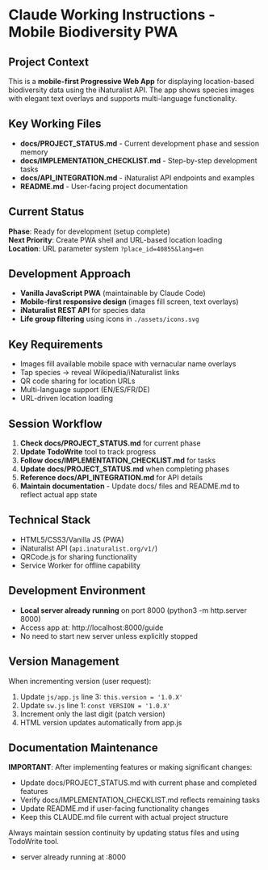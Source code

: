 # Claude Working Instructions - Mobile Biodiversity PWA

## Project Context
This is a **mobile-first Progressive Web App** for displaying location-based biodiversity data using the iNaturalist API. The app shows species images with elegant text overlays and supports multi-language functionality.

## Key Working Files  
- **docs/PROJECT_STATUS.md** - Current development phase and session memory
- **docs/IMPLEMENTATION_CHECKLIST.md** - Step-by-step development tasks  
- **docs/API_INTEGRATION.md** - iNaturalist API endpoints and examples
- **README.md** - User-facing project documentation

## Current Status
**Phase**: Ready for development (setup complete)  
**Next Priority**: Create PWA shell and URL-based location loading  
**Location**: URL parameter system `?place_id=40855&lang=en`

## Development Approach
- **Vanilla JavaScript PWA** (maintainable by Claude Code)
- **Mobile-first responsive design** (images fill screen, text overlays)
- **iNaturalist REST API** for species data
- **Life group filtering** using icons in `./assets/icons.svg`

## Key Requirements
- Images fill available mobile space with vernacular name overlays
- Tap species → reveal Wikipedia/iNaturalist links  
- QR code sharing for location URLs
- Multi-language support (EN/ES/FR/DE)
- URL-driven location loading

## Session Workflow
1. **Check docs/PROJECT_STATUS.md** for current phase
2. **Update TodoWrite** tool to track progress  
3. **Follow docs/IMPLEMENTATION_CHECKLIST.md** for tasks
4. **Update docs/PROJECT_STATUS.md** when completing phases
5. **Reference docs/API_INTEGRATION.md** for API details
6. **Maintain documentation** - Update docs/ files and README.md to reflect actual app state

## Technical Stack
- HTML5/CSS3/Vanilla JS (PWA)
- iNaturalist API (`api.inaturalist.org/v1/`)  
- QRCode.js for sharing functionality
- Service Worker for offline capability

## Development Environment
- **Local server already running** on port 8000 (python3 -m http.server 8000)
- Access app at: http://localhost:8000/guide
- No need to start new server unless explicitly stopped

## Version Management
When incrementing version (user request):
1. Update `js/app.js` line 3: `this.version = '1.0.X'`
2. Update `sw.js` line 1: `const VERSION = '1.0.X'`  
3. Increment only the last digit (patch version)
4. HTML version updates automatically from app.js

## Documentation Maintenance
**IMPORTANT**: After implementing features or making significant changes:
- Update docs/PROJECT_STATUS.md with current phase and completed features
- Verify docs/IMPLEMENTATION_CHECKLIST.md reflects remaining tasks  
- Update README.md if user-facing functionality changes
- Keep this CLAUDE.md file current with actual project structure

Always maintain session continuity by updating status files and using TodoWrite tool.
- server already running at :8000
